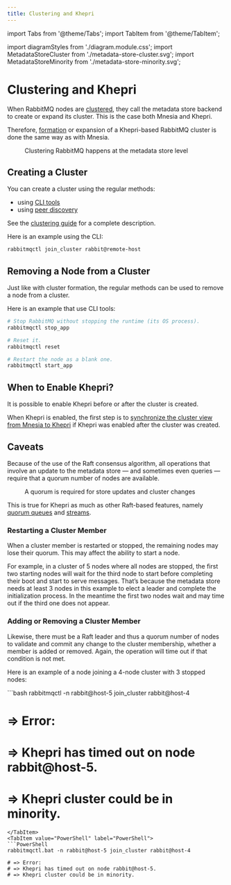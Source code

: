 ```yaml
---
title: Clustering and Khepri
---
```


import Tabs from '@theme/Tabs';
import TabItem from '@theme/TabItem';

import diagramStyles from './diagram.module.css';
import MetadataStoreCluster from './metadata-store-cluster.svg';
import MetadataStoreMinority from './metadata-store-minority.svg';

# Clustering and Khepri

When RabbitMQ nodes are [clustered](../clustering), they call the metadata
store backend to create or expand its cluster. This is the case both Mnesia
and Khepri.

Therefore, [formation](../cluster-formation) or expansion of a Khepri-based
RabbitMQ cluster is done the same way as with Mnesia.

<figure className={diagramStyles.diagram}>
<MetadataStoreCluster/>
<figcaption>Clustering RabbitMQ happens at the metadata store
level</figcaption>
</figure>

## Creating a Cluster

You can create a cluster using the regular methods:
* using [CLI tools](../cli)
* using [peer discovery](../cluster-formation)

See the [clustering guide](../clustering) for a complete description.

Here is an example using the CLI:

```bash
rabbitmqctl join_cluster rabbit@remote-host
```

## Removing a Node from a Cluster

Just like with cluster formation, the regular methods can be used to remove a
node from a cluster.

Here is an example that use CLI tools:

```bash
# Stop RabbitMQ without stopping the runtime (its OS process).
rabbitmqctl stop_app

# Reset it.
rabbitmqctl reset

# Restart the node as a blank one.
rabbitmqctl start_app
```

## When to Enable Khepri?

It is possible to enable Khepri before or after the cluster is created.

When Khepri is enabled, the first step is to [synchronize the cluster view
from Mnesia to Khepri](./how-to-enable-khepri#migration) if Khepri was enabled
after the cluster was created.

## Caveats

Because of the use of the Raft consensus algorithm, all operations that
involve an update to the metadata store — and sometimes even queries — require
that a quorum number of nodes are available.

<figure className={diagramStyles.diagram}>
<MetadataStoreMinority/>
<figcaption>A quorum is required for store updates and cluster
changes</figcaption>
</figure>

This is true for Khepri as much as other Raft-based features, namely [quorum
queues](../quorum-queues) and [streams](../streams).

### Restarting a Cluster Member

When a cluster member is restarted or stopped, the remaining nodes may lose
their quorum. This may affect the ability to start a node.

For example, in a cluster of 5 nodes where all nodes are stopped, the first
two starting nodes will wait for the third node to start before completing
their boot and start to serve messages. That’s because the metadata store
needs at least 3 nodes in this example to elect a leader and complete the
initialization process. In the meantime the first two nodes wait and may time
out if the third one does not appear.

### Adding or Removing a Cluster Member

Likewise, there must be a Raft leader and thus a quorum number of nodes to
validate and commit any change to the cluster membership, whether a member is
added or removed. Again, the operation will time out if that condition is not
met.

Here is an example of a node joining a 4-node cluster with 3 stopped nodes:

<Tabs groupId="shell-specific">
<TabItem value="bash" label="bash" default>
```bash
rabbitmqctl -n rabbit@host-5 join_cluster rabbit@host-4

# => Error:
# => Khepri has timed out on node rabbit@host-5.
# => Khepri cluster could be in minority.
```
</TabItem>
<TabItem value="PowerShell" label="PowerShell">
```PowerShell
rabbitmqctl.bat -n rabbit@host-5 join_cluster rabbit@host-4

# => Error:
# => Khepri has timed out on node rabbit@host-5.
# => Khepri cluster could be in minority.
```
</TabItem>
</Tabs>
